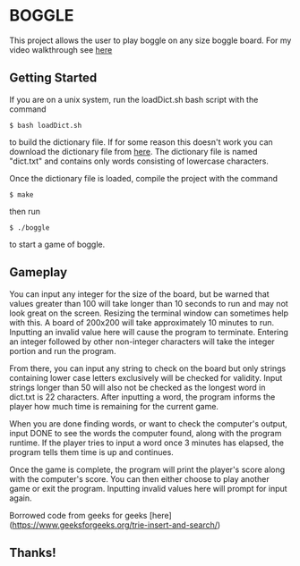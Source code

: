 # BOGGLE
This project allows the user to play boggle on any size boggle board.  For my video walkthrough see [here](https://alabama.box.com/s/77s1y07a8tax2xayzssgafqyfgmdmxdk)

## Getting Started
If you are on a unix system, run the loadDict.sh bash script with the command

```
$ bash loadDict.sh
```
to build the dictionary file.  If for some reason this doesn't work you can download the dictionary file from [here](https://alabama.box.com/s/6vm2svlcuoi757uon3972mbxv5ptuejr).
The dictionary file is named "dict.txt" and contains only words consisting of lowercase characters.

Once the dictionary file is loaded, compile the project with the command

```
$ make
```
then run
```
$ ./boggle
```
to start a game of boggle.

## Gameplay

You can input any integer for the size of the board, but be warned that values greater than 100 will take longer than 10 seconds to run and may not look great on the screen. Resizing the terminal window can sometimes help with this. A board of 200x200 will take approximately 10 minutes to run.  Inputting an invalid value here will cause the program to terminate. Entering an integer followed by other non-integer characters will take the integer portion and run the program.

From there, you can input any string to check on the board but only strings containing lower case letters exclusively will be checked for validity.  Input strings longer than 50 will also not be checked as the longest word in dict.txt is 22 characters.  After inputting a word, the program informs the player how much time is remaining for the current game.

When you are done finding words, or want to check the computer's output, input DONE to see the words the computer found, along with the program runtime. If the player tries to input a word once 3 minutes has elapsed, the program tells them time is up and continues.

Once the game is complete, the program will print the player's score along with the computer's score.  You can then either choose to play another game or exit the program.  Inputting invalid values here will prompt for input again.

Borrowed code from geeks for geeks [here] (https://www.geeksforgeeks.org/trie-insert-and-search/)

## Thanks!
